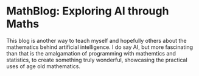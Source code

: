 # MathBlog: Exploring AI through Maths

This blog is another way to teach myself and hopefully others about the mathematics behind artificial intelligence. I do say AI, but more fascinating than that is the amalgamation of programming with mathemtics and statistics, to create something truly wonderful, showcasing the practical uses of age old mathematics.
